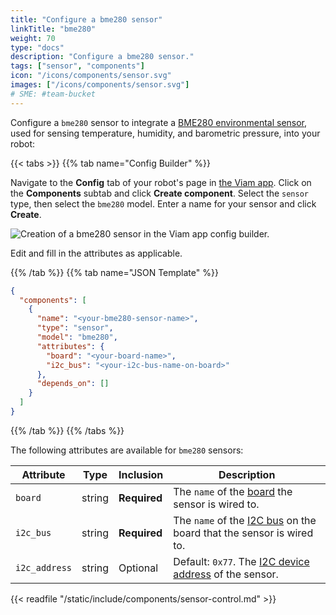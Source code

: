 ```yaml
---
title: "Configure a bme280 sensor"
linkTitle: "bme280"
weight: 70
type: "docs"
description: "Configure a bme280 sensor."
tags: ["sensor", "components"]
icon: "/icons/components/sensor.svg"
images: ["/icons/components/sensor.svg"]
# SME: #team-bucket
---
```


Configure a `bme280` sensor to integrate a [BME280 environmental sensor](https://www.adafruit.com/product/2652), used for sensing temperature, humidity, and barometric pressure, into your robot:

{{< tabs >}}
{{% tab name="Config Builder" %}}

Navigate to the **Config** tab of your robot's page in [the Viam app](https://app.viam.com).
Click on the **Components** subtab and click **Create component**.
Select the `sensor` type, then select the `bme280` model.
Enter a name for your sensor and click **Create**.

![Creation of a bme280 sensor in the Viam app config builder.](/components/sensor/bme280-sensor-ui-config.png)

Edit and fill in the attributes as applicable.

{{% /tab %}}
{{% tab name="JSON Template" %}}

```json {class="line-numbers linkable-line-numbers"}
{
  "components": [
    {
      "name": "<your-bme280-sensor-name>",
      "type": "sensor",
      "model": "bme280",
      "attributes": {
        "board": "<your-board-name>",
        "i2c_bus": "<your-i2c-bus-name-on-board>"
      },
      "depends_on": []
    }
  ]
}
```

{{% /tab %}}
{{% /tabs %}}

The following attributes are available for `bme280` sensors:

| Attribute | Type | Inclusion | Description |
| --------- | ---- | --------- | ----------  |
| `board` | string | **Required** | The `name` of the [board](/components/board/) the sensor is wired to. |
| `i2c_bus` | string | **Required** | The `name` of the [I2C bus](/components/board/#i2cs) on the board that the sensor is wired to. |
| `i2c_address`  | string | Optional | Default: `0x77`. The [I2C device address](https://learn.adafruit.com/i2c-addresses/overview) of the sensor. |

{{< readfile "/static/include/components/sensor-control.md" >}}
